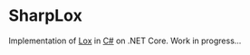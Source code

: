# SharpLox

Implementation of [Lox](https://craftinginterpreters.com/the-lox-language.html) in [C#](https://docs.microsoft.com/en-us/dotnet/csharp/) on .NET Core. Work in progress...
